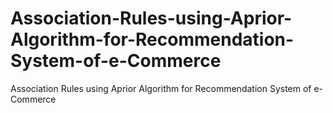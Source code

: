# Association-Rules-using-Aprior-Algorithm-for-Recommendation-System-of-e-Commerce
Association Rules using Aprior Algorithm for Recommendation System of e-Commerce
